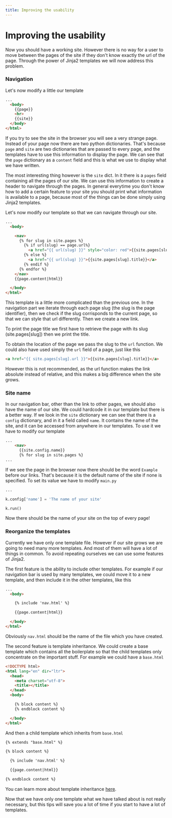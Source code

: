 ```yaml
---
title: Improving the usability
---
```

# Improving the usability

Now you should have a working site. However there is no way for a user to move between the pages of the site if they don't know exactly the url of the page. Through the power of Jinja2 templates we will now address this problem.

### Navigation

Let's now modify a little our template

```html
...
  <body>
    {{page}}
    <hr>
    {{site}}
  </body>
</html>
```

If you try to see the site in the browser you will see a very strange page. Instead of your page now there are two python dictionaries. That's because ``page`` and ``site`` are two dictionaries that are passed to every page, and the templates have to use this information to display the page. We can see that the ``page`` dictionary as a ``content`` field and this is what we use to display what we have written.

The most interesting thing however is the ``site`` dict. In it there is a ``pages`` field containing all the pages of our site. We can use this information to create a header to navigate through the pages. In general everytime you don't know how to add a certain feature to your site you should print what information is available to a page, because most of the things can be done simply using Jinja2 templates.

Let's now modify our template so that we can navigate through our site.

```html
...
  <body>

    <nav>
      {% for slug in site.pages %}
        {% if url(slug) == page.url%}
          <a href="{{ url(slug) }}" style="color: red">{{site.pages[slug].title}}</a>
        {% else %}
          <a href="{{ url(slug) }}">{{site.pages[slug].title}}</a>
        {% endif %}
      {% endfor %}
    </nav>
    {{page.content|html}}

  </body>
</html>
```

This template is a little more complicated than the previous one. In the navigation part we iterate through each page slug (the slug is the page identifier), then we check if the slug corrisponds to the current page, so that we can style that url differently. Then we create a new link.

To print the page title we first have to retrieve the page with its slug (site.pages[slug]) then we print the title.

To obtain the location of the page we pass the slug to the ``url`` function. We could also have used simply the ``url`` field of a page, just like this

```html
<a href="{{ site.pages[slug].url }}">{{site.pages[slug].title}}</a>
```

However this is not recommended, as the url function makes the link absolute instead of relative, and this makes a big difference when the site grows.

### Site name

In our navigation bar, other than the link to other pages, we should also have the name of our site. We could hardcode it in our template but there is a better way. If we look in the ``site`` dictionary we can see that there is a ``config`` dictionary, and in it a field called ``name``. It contains the name of the site, and it can be accessed from anywhere in our templates. To use it we have to modify our template

```html
...
    <nav>
      {{site.config.name}}
      {% for slug in site.pages %}
...
```

If we see the page in the browser now there should be the word ``Example`` before our links. That's because it is the default name of the site if none is specified. To set its value we have to modify ``main.py``

```python
...

k.config['name'] = 'The name of your site'

k.run()

```

Now there should be the name of your site on the top of every page!

### Reorganize the templates

Currently we have only one template file. However if our site grows we are going to need many more templates. And most of them will have a lot of things in common. To avoid repeating ourselves we can use some features of Jinja2.

The first feature is the ability to include other templates. For example if our navigation bar is used by many templates, we could move it to a new template, and then include it in the other templates, like this

```html
...
  <body>

    {% include 'nav.html' %}

    {{page.content|html}}

  </body>
</html>
```

Obviously ``nav.html`` should be the name of the file which you have created.

The second feature is template inheritance. We could create a base template which contains all the boilerplate so that the child templates only concentrate on the important stuff. For example we could have a ``base.html``

```html
<!DOCTYPE html>
<html lang="en" dir="ltr">
  <head>
    <meta charset="utf-8">
    <title></title>
  </head>
  <body>

    {% block content %}
    {% endblock content %}

  </body>
</html>
```

And then a child template which inherits from ``base.html``

```html
{% extends "base.html" %}

{% block content %}

  {% include 'nav.html' %}

  {{page.content|html}}

{% endblock content %}
```

You can learn more about template inheritance [here](https://jinja.palletsprojects.com/en/3.0.x/templates/#template-inheritance).

Now that we have only one template what we have talked about is not really necessary, but this tips will save you a lot of time if you start to have a lot of templates.
